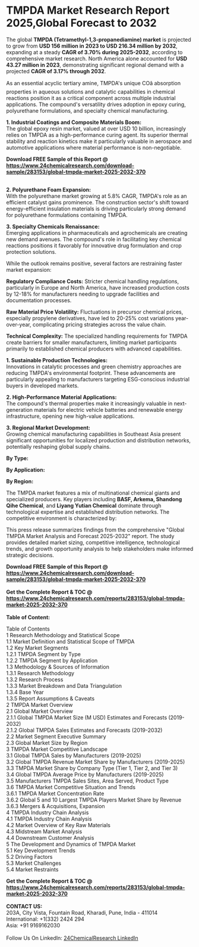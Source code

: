 <h1>TMPDA Market Research Report 2025,Global Forecast to 2032</h1><p>The global <strong>TMPDA (Tetramethyl-1,3-propanediamine) market</strong> is projected to grow from <strong>USD 156 million in 2023 to USD 216.34 million by 2032</strong>, expanding at a steady <strong>CAGR of 3.70% during 2025-2032</strong>, according to comprehensive market research. North America alone accounted for <strong>USD 43.27 million in 2023</strong>, demonstrating significant regional demand with a projected <strong>CAGR of 3.17% through 2032</strong>.</p><p>As an essential acyclic tertiary amine, TMPDA's unique COâ absorption properties in aqueous solutions and catalytic capabilities in chemical reactions position it as a critical component across multiple industrial applications. The compound's versatility drives adoption in epoxy curing, polyurethane formulations, and specialty chemical manufacturing.</p><p><strong>1. Industrial Coatings and Composite Materials Boom:</strong><br>
The global epoxy resin market, valued at over USD 10 billion, increasingly relies on TMPDA as a high-performance curing agent. Its superior thermal stability and reaction kinetics make it particularly valuable in aerospace and automotive applications where material performance is non-negotiable.</p><div><b>Download FREE Sample of this Report @ 
            <a href="https://www.24chemicalresearch.com/download-sample/283153/global-tmpda-market-2025-2032-370">
            https://www.24chemicalresearch.com/download-sample/283153/global-tmpda-market-2025-2032-370</a></b></div><br><p><strong>2. Polyurethane Foam Expansion:</strong><br>
With the polyurethane market growing at 5.8% CAGR, TMPDA's role as an efficient catalyst gains prominence. The construction sector's shift toward energy-efficient insulation materials is driving particularly strong demand for polyurethane formulations containing TMPDA.</p><p><strong>3. Specialty Chemicals Renaissance:</strong><br>
Emerging applications in pharmaceuticals and agrochemicals are creating new demand avenues. The compound's role in facilitating key chemical reactions positions it favorably for innovative drug formulation and crop protection solutions.</p><p>While the outlook remains positive, several factors are restraining faster market expansion:</p><p><strong>Regulatory Compliance Costs:</strong> Stricter chemical handling regulations, particularly in Europe and North America, have increased production costs by 12-18% for manufacturers needing to upgrade facilities and documentation processes.</p><p><strong>Raw Material Price Volatility:</strong> Fluctuations in precursor chemical prices, especially propylene derivatives, have led to 20-25% cost variations year-over-year, complicating pricing strategies across the value chain.</p><p><strong>Technical Complexity:</strong> The specialized handling requirements for TMPDA create barriers for smaller manufacturers, limiting market participants primarily to established chemical producers with advanced capabilities.</p><p><strong>1. Sustainable Production Technologies:</strong><br>
Innovations in catalytic processes and green chemistry approaches are reducing TMPDA's environmental footprint. These advancements are particularly appealing to manufacturers targeting ESG-conscious industrial buyers in developed markets.</p><p><strong>2. High-Performance Material Applications:</strong><br>
The compound's thermal properties make it increasingly valuable in next-generation materials for electric vehicle batteries and renewable energy infrastructure, opening new high-value applications.</p><p><strong>3. Regional Market Development:</strong><br>
Growing chemical manufacturing capabilities in Southeast Asia present significant opportunities for localized production and distribution networks, potentially reshaping global supply chains.</p><p><strong>By Type:</strong></p><p><strong>By Application:</strong></p><p><strong>By Region:</strong></p><p>The TMPDA market features a mix of multinational chemical giants and specialized producers. Key players including <strong>BASF, Arkema, Shandong Qihe Chemical</strong>, and <strong>Liyang Yutian Chemical</strong> dominate through technological expertise and established distribution networks. The competitive environment is characterized by:</p><p>This press release summarizes findings from the comprehensive "Global TMPDA Market Analysis and Forecast 2025-2032" report. The study provides detailed market sizing, competitive intelligence, technological trends, and growth opportunity analysis to help stakeholders make informed strategic decisions.</p><div><b>Download FREE Sample of this Report @ 
            <a href="https://www.24chemicalresearch.com/download-sample/283153/global-tmpda-market-2025-2032-370">
            https://www.24chemicalresearch.com/download-sample/283153/global-tmpda-market-2025-2032-370</a></b></div><br><div><b>Get the Complete Report & TOC @ 
            <a href="https://www.24chemicalresearch.com/reports/283153/global-tmpda-market-2025-2032-370">
            https://www.24chemicalresearch.com/reports/283153/global-tmpda-market-2025-2032-370</a></b></div><br>
            <b>Table of Content:</b><p>Table of Contents<br />
1 Research Methodology and Statistical Scope<br />
1.1 Market Definition and Statistical Scope of TMPDA<br />
1.2 Key Market Segments<br />
1.2.1 TMPDA Segment by Type<br />
1.2.2 TMPDA Segment by Application<br />
1.3 Methodology & Sources of Information<br />
1.3.1 Research Methodology<br />
1.3.2 Research Process<br />
1.3.3 Market Breakdown and Data Triangulation<br />
1.3.4 Base Year<br />
1.3.5 Report Assumptions & Caveats<br />
2 TMPDA Market Overview<br />
2.1 Global Market Overview<br />
2.1.1 Global TMPDA Market Size (M USD) Estimates and Forecasts (2019-2032)<br />
2.1.2 Global TMPDA Sales Estimates and Forecasts (2019-2032)<br />
2.2 Market Segment Executive Summary<br />
2.3 Global Market Size by Region<br />
3 TMPDA Market Competitive Landscape<br />
3.1 Global TMPDA Sales by Manufacturers (2019-2025)<br />
3.2 Global TMPDA Revenue Market Share by Manufacturers (2019-2025)<br />
3.3 TMPDA Market Share by Company Type (Tier 1, Tier 2, and Tier 3)<br />
3.4 Global TMPDA Average Price by Manufacturers (2019-2025)<br />
3.5 Manufacturers TMPDA Sales Sites, Area Served, Product Type<br />
3.6 TMPDA Market Competitive Situation and Trends<br />
3.6.1 TMPDA Market Concentration Rate<br />
3.6.2 Global 5 and 10 Largest TMPDA Players Market Share by Revenue<br />
3.6.3 Mergers & Acquisitions, Expansion<br />
4 TMPDA Industry Chain Analysis<br />
4.1 TMPDA Industry Chain Analysis<br />
4.2 Market Overview of Key Raw Materials<br />
4.3 Midstream Market Analysis<br />
4.4 Downstream Customer Analysis<br />
5 The Development and Dynamics of TMPDA Market <br />
5.1 Key Development Trends<br />
5.2 Driving Factors<br />
5.3 Market Challenges<br />
5.4 Market Restraints<br />
</p><div><b>Get the Complete Report & TOC @ 
            <a href="https://www.24chemicalresearch.com/reports/283153/global-tmpda-market-2025-2032-370">
            https://www.24chemicalresearch.com/reports/283153/global-tmpda-market-2025-2032-370</a></b></div><br><b>CONTACT US:</b><br>
            203A, City Vista, Fountain Road, Kharadi, Pune, India - 411014<br>
            International: +1(332) 2424 294<br>
            Asia: +91 9169162030 <br><br>
            Follow Us On LinkedIn: <a href="https://www.linkedin.com/company/24chemicalresearch/">24ChemicalResearch LinkedIn</a>